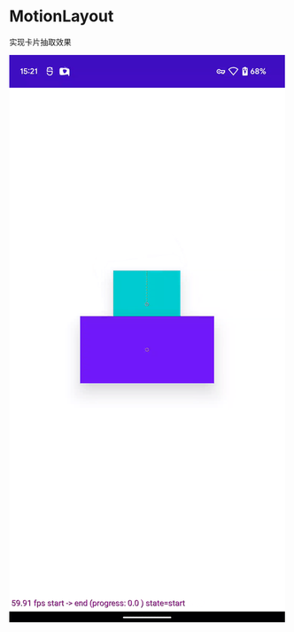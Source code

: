 # MotionLayout

实现卡片抽取效果

![PureMusic](https://github.com/8kEatRadish/MotionChallenge/blob/master/device-2022-03-30-152117.gif)
